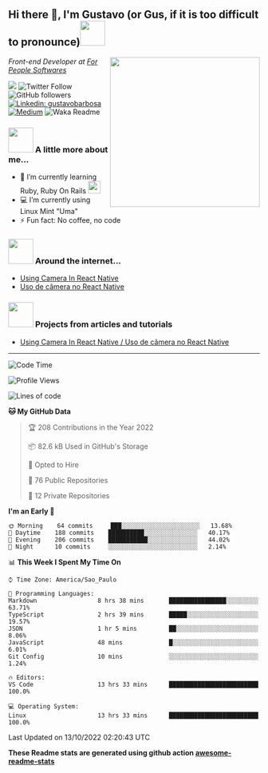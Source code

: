 <h2>Hi there 👋, I'm Gustavo (or Gus, if it is too difficult to pronounce)<img src="https://media.giphy.com/media/RMAnPMLrnOVhWuvusR/giphy.gif" width="50"></h2>
<img src="https://media.giphy.com/media/bi6RQ5x3tqoSI/giphy.gif" align="right" width="300">
<p><em>Front-end Developer at <a href="https://forpeople.io/">For People Softwares</a>
</em></p>

![](https://visitor-badge.glitch.me/badge?page_id=gusbdev.gusbdev)
![Twitter Follow](https://img.shields.io/twitter/follow/GustavoBFig?label=Follow)
![GitHub followers](https://img.shields.io/github/followers/gusbdev?label=Followers&style=social)
[![Linkedin: gustavobarbosa](https://img.shields.io/badge/-Gustavo%20Barbosa-blue?style=flat-square&logo=Linkedin&logoColor=white&link=https://www.linkedin.com/in/gustavo-barbosa-4a457178/?locale=en_US)](https://www.linkedin.com/in/gustavo-barbosa-figueiredo/?locale=en_US)
[![Medium](https://img.shields.io/badge/-Gustavo%20Barbosa-black?style=flat-square&logo=Medium&logoColor=white&link=https://gusbdev.medium.com/)](https://gusbdev.medium.com/)
![Waka Readme](https://github.com/anmol098/anmol098/workflows/Waka%20Readme/badge.svg)

### <img src="https://media.giphy.com/media/JmPabUqU22FAbQYkzN/giphy.gif?cid=ecf05e47q7yo25g6s5nej8umf3mb3j381wfsxdgh38ozfxmn&rid=giphy.gif&ct=s" width="50"> A little more about me...  

- 🌱 I’m currently learning Ruby, Ruby On Rails <img src="https://cdn.emojidex.com/emoji/seal/Ruby.png?1465787635" width="25" height="25" />
- :computer: I’m currently using Linux Mint "Uma"
- ⚡ Fun fact: No coffee, no code

### <img src="https://media.giphy.com/media/J5G9LaVDOHjPXWiPpM/giphy.gif?cid=ecf05e4754h7jyq8sg2agqh6e4osqtfrgpe9vqbv359lhy35&rid=giphy.gif&ct=s" width="50"> Around the internet...
- [Using Camera In React Native](https://gusbdev.medium.com/using-camera-in-react-native-370a2569ccd4)
- [Uso de câmera no React Native](https://gusbdev.medium.com/uso-de-c%C3%A2mera-no-react-native-3917ef1de182)

### <img src="https://media.giphy.com/media/LRUSX9oaSmuKW3n4Ax/giphy.gif" width="50"> Projects from articles and tutorials
- [Using Camera In React Native / Uso de câmera no React Native](https://github.com/gusbdev/AwesomeCamera)

---
<!--START_SECTION:waka-->
![Code Time](http://img.shields.io/badge/Code%20Time-2%2C070%20hrs%2048%20mins-blue)

![Profile Views](http://img.shields.io/badge/Profile%20Views-1-blue)

![Lines of code](https://img.shields.io/badge/From%20Hello%20World%20I%27ve%20Written-642%20Thousand%20lines%20of%20code-blue)

**🐱 My GitHub Data** 

> 🏆 208 Contributions in the Year 2022
 > 
> 📦 82.6 kB Used in GitHub's Storage 
 > 
> 💼 Opted to Hire
 > 
> 📜 76 Public Repositories 
 > 
> 🔑 12 Private Repositories  
 > 
**I'm an Early 🐤** 

```text
🌞 Morning    64 commits     ███░░░░░░░░░░░░░░░░░░░░░░   13.68% 
🌆 Daytime    188 commits    ██████████░░░░░░░░░░░░░░░   40.17% 
🌃 Evening    206 commits    ███████████░░░░░░░░░░░░░░   44.02% 
🌙 Night      10 commits     ░░░░░░░░░░░░░░░░░░░░░░░░░   2.14%

```


📊 **This Week I Spent My Time On** 

```text
⌚︎ Time Zone: America/Sao_Paulo

💬 Programming Languages: 
Markdown                 8 hrs 38 mins       ████████████████░░░░░░░░░   63.71% 
TypeScript               2 hrs 39 mins       █████░░░░░░░░░░░░░░░░░░░░   19.57% 
JSON                     1 hr 5 mins         ██░░░░░░░░░░░░░░░░░░░░░░░   8.06% 
JavaScript               48 mins             █░░░░░░░░░░░░░░░░░░░░░░░░   6.01% 
Git Config               10 mins             ░░░░░░░░░░░░░░░░░░░░░░░░░   1.24%

🔥 Editors: 
VS Code                  13 hrs 33 mins      █████████████████████████   100.0%

💻 Operating System: 
Linux                    13 hrs 33 mins      █████████████████████████   100.0%

```


 Last Updated on 13/10/2022 02:20:43 UTC
<!--END_SECTION:waka-->

**These Readme stats are generated using github action [awesome-readme-stats](https://github.com/anmol098/waka-readme-stats)**
